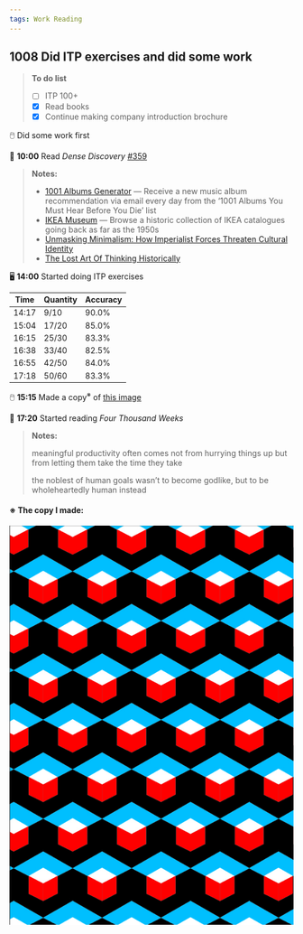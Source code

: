 ```yaml
---
tags: Work Reading
---
```


## 1008 Did ITP exercises and did some work

>**To do list**
>- [ ] ITP 100+
>- [x] Read books
>- [x] Continue making company introduction brochure

🖱️ Did some work first

📰 **10:00** Read *Dense Discovery* [#359](https://www.densediscovery.com/issues/359)

>**Notes:**
>- [1001 Albums Generator](https://1001albumsgenerator.com) — Receive a new music album recommendation via email every day from the ‘1001 Albums You Must Hear Before You Die’ list
>- [IKEA Museum](https://ikeamuseum.com/en/explore/ikea-catalogue) — Browse a historic collection of IKEA catalogues going back as far as the 1950s
>- [Unmasking Minimalism: How Imperialist Forces Threaten Cultural Identity](https://reflections.live/articles/1203/unmasking-minimalism-how-imperialist-forces-threaten-cultural-identity-article-by-aradhya-jha-16413-ly6tmxyp.html)
>- [The Lost Art Of Thinking Historically](https://www.noemamag.com/the-lost-art-of-thinking-historically/)


🖥️ **14:00** Started doing ITP exercises

|Time|Quantity|Accuracy|
|---|---|---|
|14:17|9/10|90.0%|
|15:04|17/20|85.0%|
|16:15|25/30|83.3%|
|16:38|33/40|82.5%|
|16:55|42/50|84.0%|
|17:18|50/60|83.3%|


🖱️ **15:15** Made a copy<sup>※</sup> of [this image](https://unsplash.com/ja/%E3%82%A4%E3%83%A9%E3%82%B9%E3%83%88/%E8%B5%A4%E7%99%BD%E9%9D%92%E3%81%AE%E6%AD%A3%E6%96%B9%E5%BD%A2%E3%81%AE%E9%BB%92%E3%81%84%E8%83%8C%E6%99%AF-zgnoDRJ6OKM)

📖 **17:20** Started reading *Four Thousand Weeks*

>**Notes:**
>
>meaningful productivity often comes not from hurrying things up but from letting them take the time they take
>
>the noblest of human goals wasn’t to become godlike, but to be wholeheartedly human instead

#### ※ The copy I made:

![the copy](/images/copy.jpg)
